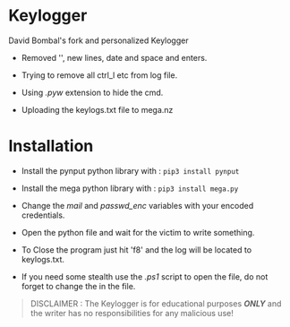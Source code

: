 # Keylogger

David Bombal's fork and personalized Keylogger

- Removed '', new lines, date and space and enters.

- Trying to remove all ctrl_l etc from log file.

- Using *.pyw* extension to hide the cmd.

- Uploading the keylogs.txt file to mega.nz

# Installation

- Install the pynput python library with :
```pip3 install pynput``` 

- Install the mega python library with :
```pip3 install mega.py```

- Change the *mail* and *passwd_enc* variables with your encoded credentials.

- Open the python file and wait for the victim to write something.

- To Close the program just hit 'f8' and the log will be located to keylogs.txt.

- If you need some stealth use the *.ps1* script to open the file, do not forget to change the *<YOUR-DIRECTORY>* in the file. 

>DISCLAIMER : The Keylogger is for educational purposes ***ONLY*** and the writer has no responsibilities for any malicious use!
